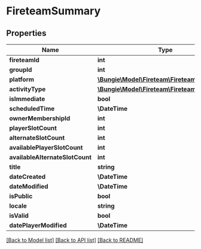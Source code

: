 # FireteamSummary

## Properties
Name | Type | Description | Notes
------------ | ------------- | ------------- | -------------
**fireteamId** | **int** |  | [optional] 
**groupId** | **int** |  | [optional] 
**platform** | [**\Bungie\Model\Fireteam\FireteamPlatform**](FireteamPlatform.md) |  | [optional] 
**activityType** | [**\Bungie\Model\Fireteam\FireteamActivityType**](FireteamActivityType.md) |  | [optional] 
**isImmediate** | **bool** |  | [optional] 
**scheduledTime** | **\DateTime** |  | [optional] 
**ownerMembershipId** | **int** |  | [optional] 
**playerSlotCount** | **int** |  | [optional] 
**alternateSlotCount** | **int** |  | [optional] 
**availablePlayerSlotCount** | **int** |  | [optional] 
**availableAlternateSlotCount** | **int** |  | [optional] 
**title** | **string** |  | [optional] 
**dateCreated** | **\DateTime** |  | [optional] 
**dateModified** | **\DateTime** |  | [optional] 
**isPublic** | **bool** |  | [optional] 
**locale** | **string** |  | [optional] 
**isValid** | **bool** |  | [optional] 
**datePlayerModified** | **\DateTime** |  | [optional] 

[[Back to Model list]](../README.md#documentation-for-models) [[Back to API list]](../README.md#documentation-for-api-endpoints) [[Back to README]](../README.md)


